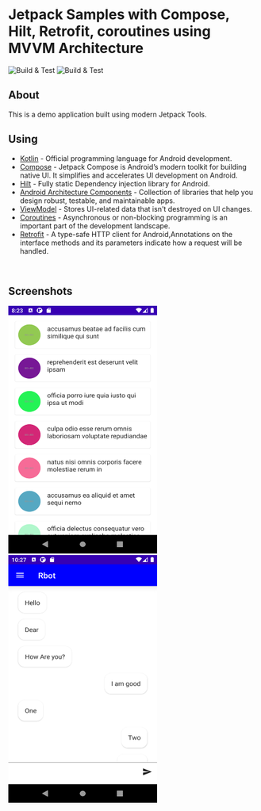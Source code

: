 # Jetpack Samples with Compose, Hilt, Retrofit, coroutines using MVVM Architecture

![Build & Test](https://github.com/jaswinderwadali/mvvm-compose-hilt-sample/actions/workflows/gradle.yml/badge.svg) ![Build & Test](https://github.com/jaswinderwadali/mvvm-compose-hilt-sample/actions/workflows/android.yml/badge.svg)


## About
This is a demo application built using modern Jetpack Tools. 

## Using
- [Kotlin](https://kotlinlang.org/) - Official programming language for Android development.
- [Compose](https://developer.android.com/jetpack/compose) - Jetpack Compose is Android’s modern toolkit for building native UI. It simplifies and accelerates UI development on Android. 
- [Hilt](https://developer.android.com/training/dependency-injection/hilt-jetpack) - Fully static Dependency injection library for Android.
- [Android Architecture Components](https://developer.android.com/topic/libraries/architecture) - Collection of libraries that help you design robust, testable, and maintainable apps.
- [ViewModel](https://developer.android.com/topic/libraries/architecture/viewmodel) - Stores UI-related data that isn't destroyed on UI changes. 
- [Coroutines](https://kotlinlang.org/docs/reference/coroutines-overview.html) - Asynchronous or non-blocking programming is an important part of the development landscape.
- [Retrofit](https://square.github.io/retrofit/) - A type-safe HTTP client for Android,Annotations on the interface methods and its parameters indicate how a request will be handled.


<br/>

## Screenshots

<div align="left">
	   <img width="300" height="500" src="media/list.png" alt="screenshot">
	   <img width="300" height="500" src="media/chatscreen.png" alt="screenshot">
</div>
